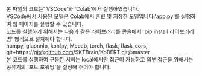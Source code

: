 본 파일의 코드는' VSCode'와 'Colab'에서 실행하였습니다.
</br>
VSCode에서 사용된 모델은 Colab에서 훈련 및 저장한 모델입니다.'app.py'를 실행하여 웹 페이지를 실행할 수 있습니다.
</br>
코드를 실행하기 위해서는 다음과 같은 라이브러리를 콘솔에서 'pip install 라이브러리명' 형식으로 설치해야 합니다.
</br>
numpy, gluonnlp, konlpy, Mecab, torch, flask, flask_cors, git+https://git@github.com/SKTBrain/KoBERT.git@master
</br>
본 코드를 실행하여 구동한 서버는 local에서만 접근이 가능하고 외부 접근을 위해서는 공유기의 '포트 포워딩'을 설정해 주어야 합니다.
